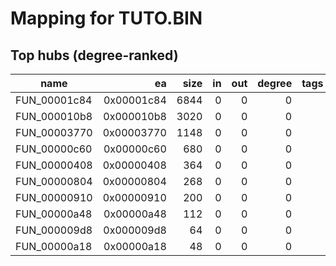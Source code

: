 # Mapping for TUTO.BIN

## Top hubs (degree-ranked)

| name | ea | size | in | out | degree | tags |
|---|---:|---:|---:|---:|---:|---|
| FUN_00001c84 | 0x00001c84 | 6844 | 0 | 0 | 0 |  |
| FUN_000010b8 | 0x000010b8 | 3020 | 0 | 0 | 0 |  |
| FUN_00003770 | 0x00003770 | 1148 | 0 | 0 | 0 |  |
| FUN_00000c60 | 0x00000c60 | 680 | 0 | 0 | 0 |  |
| FUN_00000408 | 0x00000408 | 364 | 0 | 0 | 0 |  |
| FUN_00000804 | 0x00000804 | 268 | 0 | 0 | 0 |  |
| FUN_00000910 | 0x00000910 | 200 | 0 | 0 | 0 |  |
| FUN_00000a48 | 0x00000a48 | 112 | 0 | 0 | 0 |  |
| FUN_000009d8 | 0x000009d8 | 64 | 0 | 0 | 0 |  |
| FUN_00000a18 | 0x00000a18 | 48 | 0 | 0 | 0 |  |
